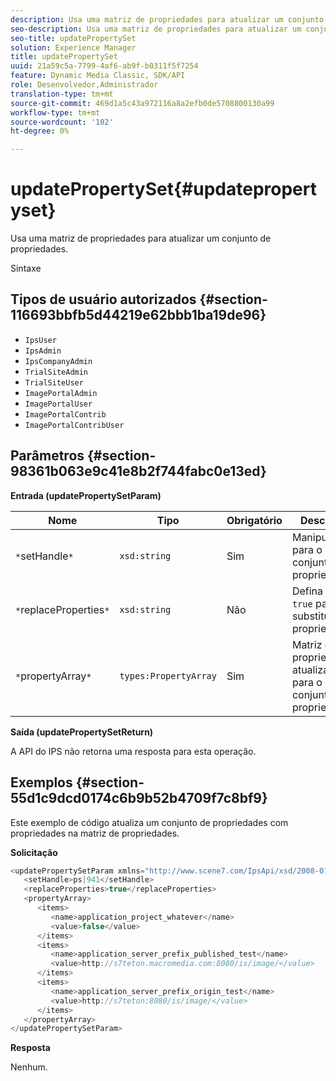 ```yaml
---
description: Usa uma matriz de propriedades para atualizar um conjunto de propriedades.
seo-description: Usa uma matriz de propriedades para atualizar um conjunto de propriedades.
seo-title: updatePropertySet
solution: Experience Manager
title: updatePropertySet
uuid: 21a59c5a-7799-4af6-ab9f-b0311f5f7254
feature: Dynamic Media Classic, SDK/API
role: Desenvolvedor,Administrador
translation-type: tm+mt
source-git-commit: 469d1a5c43a972116a8a2efb0de5708800130a99
workflow-type: tm+mt
source-wordcount: '102'
ht-degree: 0%

---
```



# updatePropertySet{#updatepropertyset}

Usa uma matriz de propriedades para atualizar um conjunto de propriedades.

Sintaxe

## Tipos de usuário autorizados {#section-116693bbfb5d44219e62bbb1ba19de96}

* `IpsUser`
* `IpsAdmin`
* `IpsCompanyAdmin`
* `TrialSiteAdmin`
* `TrialSiteUser`
* `ImagePortalAdmin`
* `ImagePortalUser`
* `ImagePortalContrib`
* `ImagePortalContribUser`

## Parâmetros {#section-98361b063e9c41e8b2f744fabc0e13ed}

**Entrada (updatePropertySetParam)**

| Nome | Tipo | Obrigatório | Descrição |
|---|---|---|---|
| `*`setHandle`*` | `xsd:string` | Sim | Manipule para o conjunto de propriedades. |
| `*`replaceProperties`*` | `xsd:string` | Não | Defina como `true` para substituir propriedades. |
| `*`propertyArray`*` | `types:PropertyArray` | Sim | Matriz de propriedades atualizadas para o conjunto de propriedades. |

**Saída (updatePropertySetReturn)**

A API do IPS não retorna uma resposta para esta operação.

## Exemplos {#section-55d1c9dcd0174c6b9b52b4709f7c8bf9}

Este exemplo de código atualiza um conjunto de propriedades com propriedades na matriz de propriedades.

**Solicitação**

```java
<updatePropertySetParam xmlns="http://www.scene7.com/IpsApi/xsd/2008-01-15">
   <setHandle>ps|941</setHandle>
   <replaceProperties>true</replaceProperties>
   <propertyArray>
      <items>
         <name>application_project_whatever</name>
         <value>false</value>
      </items>
      <items>
         <name>application_server_prefix_published_test</name>
         <value>http://s7teton.macromedia.com:8080/is/image/</value>
      </items>
      <items>
         <name>application_server_prefix_origin_test</name>
         <value>http://s7teton:8080/is/image/</value>
      </items>
   </propertyArray>
</updatePropertySetParam>
```

**Resposta**

Nenhum.
